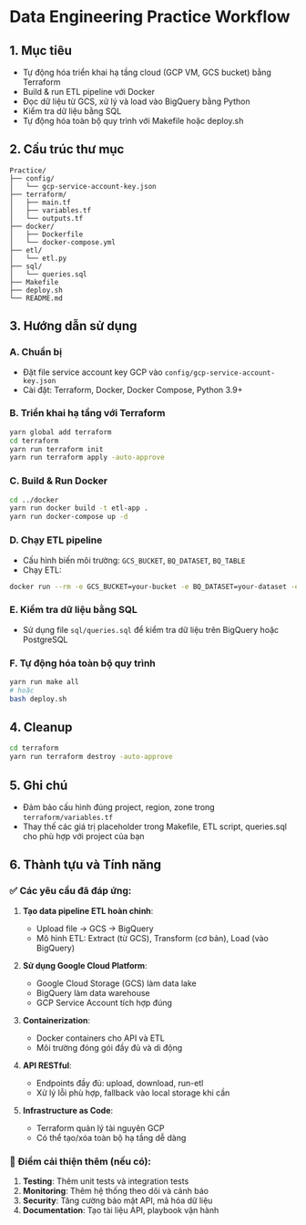 # Data Engineering Practice Workflow

## 1. Mục tiêu
- Tự động hóa triển khai hạ tầng cloud (GCP VM, GCS bucket) bằng Terraform
- Build & run ETL pipeline với Docker
- Đọc dữ liệu từ GCS, xử lý và load vào BigQuery bằng Python
- Kiểm tra dữ liệu bằng SQL
- Tự động hóa toàn bộ quy trình với Makefile hoặc deploy.sh

## 2. Cấu trúc thư mục
```
Practice/
├── config/
│   └── gcp-service-account-key.json
├── terraform/
│   ├── main.tf
│   ├── variables.tf
│   └── outputs.tf
├── docker/
│   ├── Dockerfile
│   └── docker-compose.yml
├── etl/
│   └── etl.py
├── sql/
│   └── queries.sql
├── Makefile
├── deploy.sh
└── README.md
```

## 3. Hướng dẫn sử dụng

### A. Chuẩn bị
- Đặt file service account key GCP vào `config/gcp-service-account-key.json`
- Cài đặt: Terraform, Docker, Docker Compose, Python 3.9+

### B. Triển khai hạ tầng với Terraform
```sh
yarn global add terraform
cd terraform
yarn run terraform init
yarn run terraform apply -auto-approve
```

### C. Build & Run Docker
```sh
cd ../docker
yarn run docker build -t etl-app .
yarn run docker-compose up -d
```

### D. Chạy ETL pipeline
- Cấu hình biến môi trường: `GCS_BUCKET`, `BQ_DATASET`, `BQ_TABLE`
- Chạy ETL:
```sh
docker run --rm -e GCS_BUCKET=your-bucket -e BQ_DATASET=your-dataset -e BQ_TABLE=your-table etl-app
```

### E. Kiểm tra dữ liệu bằng SQL
- Sử dụng file `sql/queries.sql` để kiểm tra dữ liệu trên BigQuery hoặc PostgreSQL

### F. Tự động hóa toàn bộ quy trình
```sh
yarn run make all
# hoặc
bash deploy.sh
```

## 4. Cleanup
```sh
cd terraform
yarn run terraform destroy -auto-approve
```

## 5. Ghi chú
- Đảm bảo cấu hình đúng project, region, zone trong `terraform/variables.tf`
- Thay thế các giá trị placeholder trong Makefile, ETL script, queries.sql cho phù hợp với project của bạn 

## 6. Thành tựu và Tính năng

### ✅ Các yêu cầu đã đáp ứng:

1. **Tạo data pipeline ETL hoàn chỉnh**: 
   - Upload file → GCS → BigQuery
   - Mô hình ETL: Extract (từ GCS), Transform (cơ bản), Load (vào BigQuery)

2. **Sử dụng Google Cloud Platform**:
   - Google Cloud Storage (GCS) làm data lake
   - BigQuery làm data warehouse
   - GCP Service Account tích hợp đúng

3. **Containerization**:
   - Docker containers cho API và ETL
   - Môi trường đóng gói đầy đủ và di động

4. **API RESTful**:
   - Endpoints đầy đủ: upload, download, run-etl
   - Xử lý lỗi phù hợp, fallback vào local storage khi cần

5. **Infrastructure as Code**:
   - Terraform quản lý tài nguyên GCP
   - Có thể tạo/xóa toàn bộ hạ tầng dễ dàng

### 📌 Điểm cải thiện thêm (nếu có):

1. **Testing**: Thêm unit tests và integration tests
2. **Monitoring**: Thêm hệ thống theo dõi và cảnh báo
3. **Security**: Tăng cường bảo mật API, mã hóa dữ liệu
4. **Documentation**: Tạo tài liệu API, playbook vận hành 
